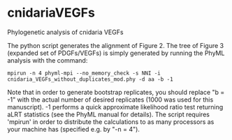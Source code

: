 # cnidariaVEGFs
Phylogenetic analysis of cnidaria VEGFs

The python script generates the alignment of Figure 2. The tree of Figure 3 (expanded set of PDGFs/VEGFs) is simply generated by running the PhyML analysis with the command:

    mpirun -n 4 phyml-mpi --no_memory_check -s NNI -i cnidaria_VEGFs_without_duplicates_mod.phy -d aa -b -1

Note that in order to generate bootstrap replicates, you should replace "b = -1" with the actual number of desired replicates (1000 was used for this manuscript). -1 performs a quick approximate likelihood ratio test returning aLRT statistics (see the PhyML manual for details). The script requires 'mpirun' in order to distribute the calculations to as many processors as your machine has (specified e.g. by "-n = 4").
